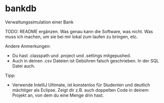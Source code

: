 # bankdb
Verwaltungssimulation einer Bank

TODO: README ergänzen. Was genau kann die Software, was nicht. 
Was muss ich machen, um sie bei mir lokal zum laufen zu bringen, etc.

Andere Anmerkungen: 

- Du hast .classpath und .project und .settings mitgepushed.
- Auch in deinen .csv Dateien ist Gebühren falsch geschrieben. In der SQL Datei auch.

Tipp:

- Verwende IntelliJ Ultimate, ist konstenlos für Studenten und deutlich mächtiger
    als Eclipse. Zeigt dir z.B. auch doppelten Code in deinem Projekt an, von dem du eine
    Menge drin hast.